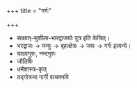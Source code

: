 +++
title = "गर्गः"

+++
- साक्षात्-सुशीला-भारद्वाजयोः पुत्र इति केचित्।
- भरद्वाजः → मन्युः → बृहत्क्षेत्रः → जयः → गर्गः इत्यन्ये।
- यादवगुरुः, नन्दगुरुः
- जौतिषिः
- धर्मशास्त्र-कृत्
- तद्गोत्रजा गार्गी वाचक्नवि